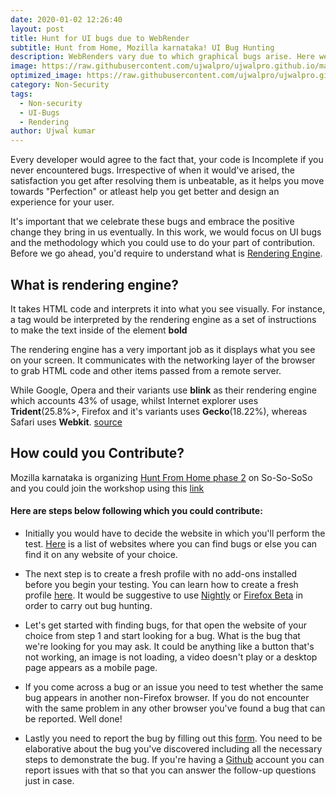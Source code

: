```yaml
---
date: 2020-01-02 12:26:40
layout: post
title: Hunt for UI bugs due to WebRender
subtitle: Hunt from Home, Mozilla karnataka! UI Bug Hunting
description: WebRenders vary due to which graphical bugs arise. Here we'd cover about method to hunt these bugs and contribute to mozilla
image: https://raw.githubusercontent.com/ujwalpro/ujwalpro.github.io/master/assets/img/blog/webrender.png
optimized_image: https://raw.githubusercontent.com/ujwalpro/ujwalpro.github.io/master/assets/img/blog/webrender.png
category: Non-Security
tags:
  - Non-security
  - UI-Bugs
  - Rendering
author: Ujwal kumar
---
```


Every developer would agree to the fact that, your code is Incomplete if you never encountered bugs. Irrespective of when it would've arised, the satisfaction you get after resolving them is unbeatable, as it helps you move towards "Perfection" or atleast help you get better and design an experience for your user.

It's important that we celebrate these bugs and embrace the positive change they bring in us eventually. In this work, we would focus on UI bugs and the methodology which you could use to do your part of contribution.
Before we go ahead, you'd require to understand what is [Rendering Engine](https://www.pathinteractive.com/blog/design-development/rendering-a-webpage-with-google-webmaster-tools/).

## What is rendering engine?

It takes HTML code and interprets it into what you see visually. For instance, a tag would be interpreted by the rendering engine as a set of instructions to make the text inside of the element <b>bold</b>

The rendering engine has a very important job as it displays what you see on your screen. It communicates with the networking layer of the browser to grab HTML code and other items passed from a remote server.

While Google, Opera and their variants use <b>blink</b> as their rendering engine which accounts 43% of usage, whilst Internet explorer uses <b>Trident</b>(25.8%>, Firefox and it's variants uses <b>Gecko</b>(18.22%), whereas Safari uses <b>Webkit</b>. [source](https://en.wikipedia.org/wiki/Browser_engine)

## How could you Contribute?

Mozilla karnataka is organizing [Hunt From Home phase 2](https://community.mozilla.org/campaigns/hunt-from-home-phase-2/) on So-So-SoSo and you could join the workshop using this [link](https://blog.glugmvit.com)

#### Here are steps below following which you could contribute:

* Initially you would have to decide the website in which you'll perform the test. [Here](https://docs.google.com/spreadsheets/d/e/2PACX-1vQs8UGk9GkPX-GZIS3887EnQTymYJ-eHouGZn4MatN110ZRSykEeKutiDW04rAXaea-sIO_CYoZX2FS/pubhtml) is a list of websites where you can find bugs or else you can find it on any website of your choice.

* The next step is to create a fresh profile with no add-ons installed before you begin your testing. You can learn how to create a fresh profile [here](https://support.mozilla.org/en-US/kb/profile-manager-create-remove-switch-firefox-profiles?redirectlocale=en-US&redirectslug=profile-manager-create-and-remove-firefox-profiles). It would be suggestive to use [Nightly](https://www.mozilla.org/en-US/firefox/channel/desktop/#nightly) or [Firefox Beta](https://www.mozilla.org/en-US/firefox/channel/desktop/#beta) in order to carry out bug hunting.

* Let's get started with finding bugs, for that open the website of your choice from step 1 and start looking for a bug. What is the bug that we're looking for you may ask. It could be anything like a button that's not working, an image is not loading, a video doesn't play or a desktop page appears as a mobile page.

* If you come across a bug or an issue you need to test whether the same bug appears in another non-Firefox browser. If you do not encounter with the same problem in any other browser you've found a bug that can be reported. Well done!

* Lastly you need to report the bug by filling out this [form](https://webcompat.com/issues/new?label=type-hunt-from-home). You need to be elaborative about the bug you've discovered including all the necessary steps to demonstrate the bug. If you're having a [Github](https://github.com/) account you can report issues with that so that you can answer the follow-up questions just in case.



